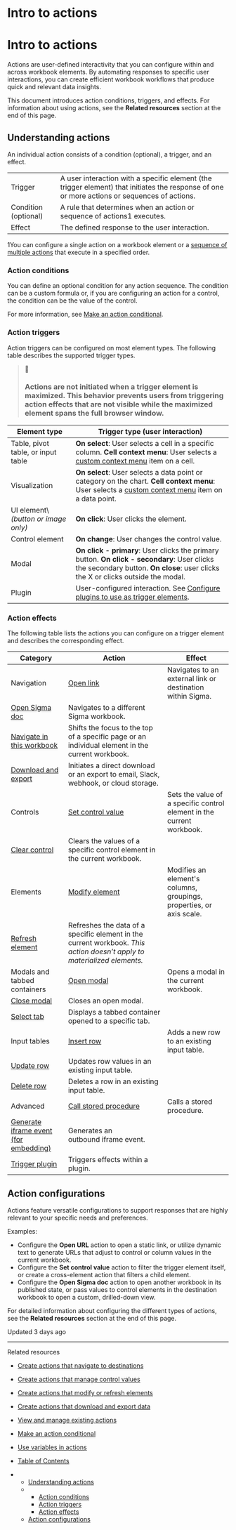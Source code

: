 # Intro to actions

# Intro to actions

Actions are user-defined interactivity that you can configure within and across workbook elements. By automating responses to specific user interactions, you can create efficient workbook workflows that produce quick and relevant data insights.

This document introduces action conditions, triggers, and effects. For information about using actions, see the **Related resources** section at the end of this page.

## Understanding actions

An individual action consists of a condition (optional), a trigger, and an effect.

|  |  |
| --- | --- |
| Trigger | A user interaction with a specific element (the trigger element) that initiates the response of one or more actions or sequences of actions. |
| Condition (optional) | A rule that determines when an action or sequence of actions1 executes. |
| Effect | The defined response to the user interaction. |

1You can configure a single action on a workbook element or a [sequence of multiple actions](/docs/configure-actions-in-sequences) that execute in a specified order.

### Action conditions

You can define an optional condition for any action sequence. The condition can be a custom formula or, if you are configuring an action for a control, the condition can be the value of the control.

For more information, see [Make an action conditional](/docs/make-an-action-conditional).

### Action triggers

Action triggers can be configured on most element types. The following table describes the supported trigger types.

> 📘
>
> ### Actions are not initiated when a trigger element is maximized. This behavior prevents users from triggering action effects that are not visible while the maximized element spans the full browser window.

| Element type | Trigger type (user interaction) |
| --- | --- |
| Table, pivot table, or input table | **On select**: User selects a cell in a specific column.  **Cell context menu**: User selects a [custom context menu](/docs/create-custom-context-menu-actions) item on a cell. |
| Visualization | **On select**: User selects a data point or category on the chart.  **Cell context menu**: User selects a [custom context menu](/docs/create-custom-context-menu-actions) item on a data point. |
| UI element\ *(button or image only)* | **On click**: User clicks the element. |
| Control element | **On change**: User changes the control value. |
| Modal | **On click - primary**: User clicks the primary button.  **On click - secondary**: User clicks the secondary button.  **On close**: user clicks the X or clicks outside the modal. |
| Plugin | User-configured interaction. See [Configure plugins to use as trigger elements](/docs/configure-plugins-to-work-with-actions#configure-plugins-to-use-as-trigger-elements). |

### Action effects

The following table lists the actions you can configure on a trigger element and describes the corresponding effect.

| Category | Action | Effect |
| --- | --- | --- |
| Navigation | [Open link](/docs/create-actions-that-navigate-to-destinations#configure-an-action-to-open-a-link) | Navigates to an external link or destination within Sigma. |
| [Open Sigma doc](/docs/create-actions-that-navigate-to-destinations#configure-an-action-to-open-a-workbook) | Navigates to a different Sigma workbook. |
| [Navigate in this workbook](/docs/create-actions-that-navigate-to-destinations#configure-an-action-to-navigate-the-workbook) | Shifts the focus to the top of a specific page or an individual element in the current workbook. |
| [Download and export](/docs/create-actions-that-download-and-export-data) | Initiates a direct download or an export to email, Slack, webhook, or cloud storage. |
| Controls | [Set control value](/docs/create-actions-that-manage-control-values#configure-an-action-to-set-a-control-value) | Sets the value of a specific control element in the current workbook. |
| [Clear control](/docs/create-actions-that-manage-control-values#configure-an-action-to-clear-a-control-value) | Clears the values of a specific control element in the current workbook. |
| Elements | [Modify element](/docs/create-actions-that-modify-or-refresh-elements) | Modifies an element's columns, groupings, properties, or axis scale. |
| [Refresh element](/docs/create-actions-that-modify-or-refresh-elements#configure-an-action-to-refresh-an-element) | Refreshes the data of a specific element in the current workbook.  *This action doesn’t apply to materialized elements.* |
| Modals and tabbed containers | [Open modal](/docs/create-actions-that-navigate-to-destinations#open-or-close-a-modal) | Opens a modal in the current workbook. |
| [Close modal](/docs/create-actions-that-navigate-to-destinations#open-or-close-a-modal) | Closes an open modal. |
| [Select tab](/docs/create-actions-that-control-modals-and-tabbed-containers#select-tab-beta) | Displays a tabbed container opened to a specific tab. |
| Input tables | [Insert row](/docs/create-actions-that-modify-input-table-data#insert-row) | Adds a new row to an existing input table. |
| [Update row](/docs/create-actions-that-modify-input-table-data#update-row) | Updates row values in an existing input table. |
| [Delete row](/docs/create-actions-that-modify-input-table-data#delete-row) | Deletes a row in an existing input table. |
| Advanced | [Call stored procedure](/docs/create-actions-that-call-stored-procedures) | Calls a stored procedure. |
| [Generate iframe event (for embedding)](/docs/create-actions-that-trigger-embed-iframe-events) | Generates an outbound iframe event. |
| [Trigger plugin](/docs/create-actions-that-modify-plugins) | Triggers effects within a plugin. |

## Action configurations

Actions feature versatile configurations to support responses that are highly relevant to your specific needs and preferences.

Examples:

* Configure the **Open URL** action to open a static link, or utilize dynamic text to generate URLs that adjust to control or column values in the current workbook.
* Configure the **Set control value** action to filter the trigger element itself, or create a cross-element action that filters a child element.
* Configure the **Open Sigma doc** action to open another workbook in its published state, or pass values to control elements in the destination workbook to open a custom, drilled-down view.

For detailed information about configuring the different types of actions, see the **Related resources** section at the end of this page.

Updated 3 days ago

---

Related resources

* [Create actions that navigate to destinations](/docs/create-actions-that-navigate-to-destinations)
* [Create actions that manage control values](/docs/create-actions-that-manage-control-values)
* [Create actions that modify or refresh elements](/docs/create-actions-that-modify-or-refresh-elements)
* [Create actions that download and export data](/docs/create-actions-that-download-and-export-data)
* [View and manage existing actions](/docs/view-and-manage-existing-actions)
* [Make an action conditional](/docs/make-an-action-conditional)
* [Use variables in actions](/docs/use-variables-in-actions)

* [Table of Contents](#)
* + [Understanding actions](#understanding-actions)
  + - [Action conditions](#action-conditions)
    - [Action triggers](#action-triggers)
    - [Action effects](#action-effects)
  + [Action configurations](#action-configurations)